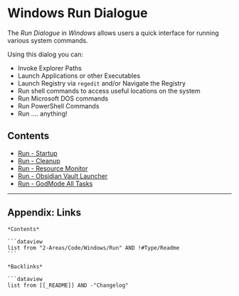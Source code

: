 # Windows Run Dialogue

The *Run Dialogue* in *Windows* allows users a quick interface for running various system commands.

Using this dialog you can:

* Invoke Explorer Paths
* Launch Applications or other Executables
* Launch Registry via `regedit` and/or Navigate the Registry
* Run shell commands to access useful locations on the system
* Run Microsoft DOS commands
* Run PowerShell Commands
* Run .... anything!

## Contents

* [Run - Startup](Run%20-%20Startup.md)
* [Run - Cleanup](Run%20-%20Cleanup.md)
* [Run - Resource Monitor](Run%20-%20Resource%20Monitor.md)
* [Run - Obsidian Vault Launcher](Run%20-%20Obsidian%20Vault%20Launcher.md)
* [Run - GodMode All Tasks](Run%20-%20GodMode%20All%20Tasks.md)

---

## Appendix: Links

````
*Contents*

```dataview
list from "2-Areas/Code/Windows/Run" AND !#Type/Readme
```

*Backlinks*

```dataview
list from [[_README]] AND -"Changelog"
```````

